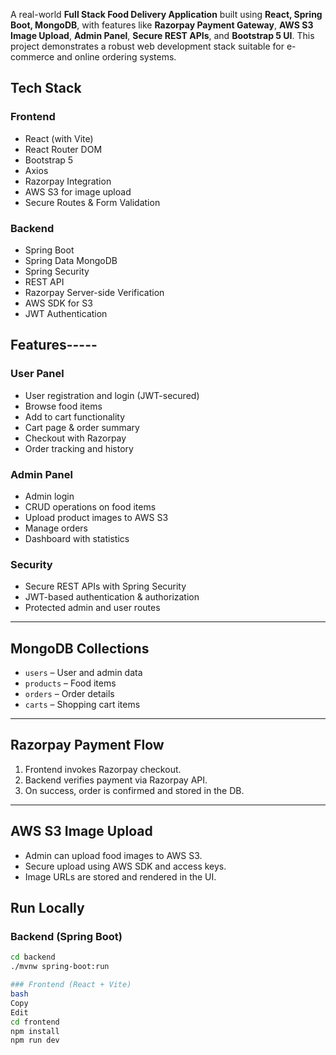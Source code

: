 A real-world **Full Stack Food Delivery Application** built using **React, Spring Boot, MongoDB**, with features like **Razorpay Payment Gateway**, **AWS S3 Image Upload**, **Admin Panel**, **Secure REST APIs**, and **Bootstrap 5 UI**. This project demonstrates a robust web development stack suitable for e-commerce and online ordering systems.


## Tech Stack

### Frontend
- React (with Vite)
- React Router DOM
- Bootstrap 5
- Axios
- Razorpay Integration
- AWS S3 for image upload
- Secure Routes & Form Validation

### Backend
- Spring Boot
- Spring Data MongoDB
- Spring Security
- REST API
- Razorpay Server-side Verification
- AWS SDK for S3
- JWT Authentication


## Features-----

### User Panel
- User registration and login (JWT-secured)
- Browse food items
- Add to cart functionality
- Cart page & order summary
- Checkout with Razorpay
- Order tracking and history

### Admin Panel
- Admin login
- CRUD operations on food items
- Upload product images to AWS S3
- Manage orders
- Dashboard with statistics

### Security
- Secure REST APIs with Spring Security
- JWT-based authentication & authorization
- Protected admin and user routes

---

## MongoDB Collections

- `users` – User and admin data
- `products` – Food items
- `orders` – Order details
- `carts` – Shopping cart items

---

## Razorpay Payment Flow

1. Frontend invokes Razorpay checkout.
2. Backend verifies payment via Razorpay API.
3. On success, order is confirmed and stored in the DB.

---

## AWS S3 Image Upload

- Admin can upload food images to AWS S3.
- Secure upload using AWS SDK and access keys.
- Image URLs are stored and rendered in the UI.


## Run Locally

### Backend (Spring Boot)
```bash
cd backend
./mvnw spring-boot:run

### Frontend (React + Vite)
bash
Copy
Edit
cd frontend
npm install
npm run dev
